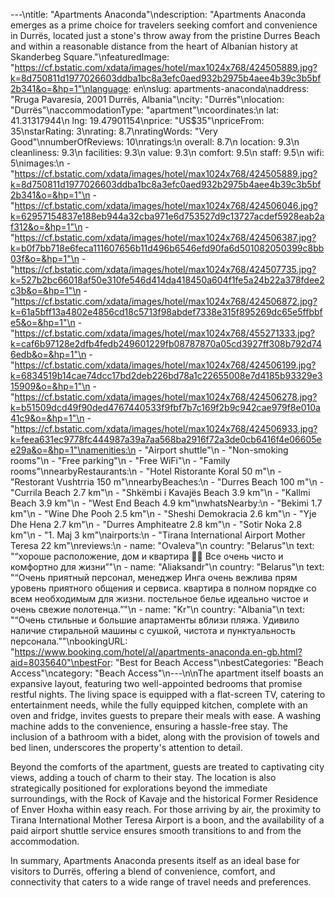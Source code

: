 ---\ntitle: "Apartments Anaconda"\ndescription: "Apartments Anaconda emerges as a prime choice for travelers seeking comfort and convenience in Durrës, located just a stone's throw away from the pristine Durres Beach and within a reasonable distance from the heart of Albanian history at Skanderbeg Square."\nfeaturedImage: "https://cf.bstatic.com/xdata/images/hotel/max1024x768/424505889.jpg?k=8d750811d1977026603ddba1bc8a3efc0aed932b2975b4aee4b39c3b5bf2b341&o=&hp=1"\nlanguage: en\nslug: apartments-anaconda\naddress: "Rruga Pavaresia, 2001 Durrës, Albania"\ncity: "Durrës"\nlocation: "Durrës"\naccommodationType: "apartment"\ncoordinates:\n  lat: 41.31317944\n  lng: 19.47901154\nprice: "US$35"\npriceFrom: 35\nstarRating: 3\nrating: 8.7\nratingWords: "Very Good"\nnumberOfReviews: 10\nratings:\n  overall: 8.7\n  location: 9.3\n  cleanliness: 9.3\n  facilities: 9.3\n  value: 9.3\n  comfort: 9.5\n  staff: 9.5\n  wifi: 5\nimages:\n  - "https://cf.bstatic.com/xdata/images/hotel/max1024x768/424505889.jpg?k=8d750811d1977026603ddba1bc8a3efc0aed932b2975b4aee4b39c3b5bf2b341&o=&hp=1"\n  - "https://cf.bstatic.com/xdata/images/hotel/max1024x768/424506046.jpg?k=62957154837e188eb944a32cba971e6d753527d9c13727acdef5928eab2af312&o=&hp=1"\n  - "https://cf.bstatic.com/xdata/images/hotel/max1024x768/424506387.jpg?k=b0f7bb718e6feca111607656b11d496b6546efd90fa6d501082050399c8bb03f&o=&hp=1"\n  - "https://cf.bstatic.com/xdata/images/hotel/max1024x768/424507735.jpg?k=527b2bc66018af50e310fe546d414da418450a604f1fe5a24b22a378fdee2c3b&o=&hp=1"\n  - "https://cf.bstatic.com/xdata/images/hotel/max1024x768/424506872.jpg?k=61a5bff13a4802e4856cd18c5713f98abdef7338e315f895269dc65e5ffbbfe5&o=&hp=1"\n  - "https://cf.bstatic.com/xdata/images/hotel/max1024x768/455271333.jpg?k=caf6b97128e2dfb4fedb249601229fb08787870a05cd3927ff308b792d746edb&o=&hp=1"\n  - "https://cf.bstatic.com/xdata/images/hotel/max1024x768/424506199.jpg?k=6834519b14cae74dcc17bd2deb226bd78a1c22655008e7d4185b93329e315909&o=&hp=1"\n  - "https://cf.bstatic.com/xdata/images/hotel/max1024x768/424506278.jpg?k=b51509dcd49f90ded4767440533f9fbf7b7c169f2b9c942cae979f8e010a41c9&o=&hp=1"\n  - "https://cf.bstatic.com/xdata/images/hotel/max1024x768/424506933.jpg?k=feea631ec9778fc444987a39a7aa568ba2916f72a3de0cb6416f4e06605ee29a&o=&hp=1"\namenities:\n  - "Airport shuttle"\n  - "Non-smoking rooms"\n  - "Free parking"\n  - "Free WiFi"\n  - "Family rooms"\nnearbyRestaurants:\n  - "Hotel Ristorante Koral 50 m"\n  - "Restorant Vushtrria 150 m"\nnearbyBeaches:\n  - "Durres Beach 100 m"\n  - "Currila Beach 2.7 km"\n  - "Shkëmbi i Kavajës Beach 3.9 km"\n  - "Kallmi Beach 3.9 km"\n  - "West End Beach 4.9 km"\nwhatsNearby:\n  - "Bekimi 1.7 km"\n  - "Wine Dhe Pooh 2.5 km"\n  - "Sheshi Demokracia 2.6 km"\n  - "Yje Dhe Hena 2.7 km"\n  - "Durres Amphiteatre 2.8 km"\n  - "Sotir Noka 2.8 km"\n  - "1. Maj 3 km"\nairports:\n  - "Tirana International Airport Mother Teresa 22 km"\nreviews:\n  - name: "Ovaleva"\n    country: "Belarus"\n    text: "“хороше расположение, дом и квартира 👍🏻 Все очень чисто и комфортно для жизни”"\n  - name: "Aliaksandr"\n    country: "Belarus"\n    text: "“Очень приятный персонал, менеджер Инга очень вежлива прям уровень приятного общения и сервиса. квартира в полном порядке со всем необходимым для жизни. постельное белье идеально чистое и очень свежие полотенца.”"\n  - name: "Kr"\n    country: "Albania"\n    text: "“Очень стильные и большие апартаменты вблизи пляжа.
Удивило наличие стиральной машины с сушкой, чистота и пунктуальность персонала.”"\nbookingURL: "https://www.booking.com/hotel/al/apartments-anaconda.en-gb.html?aid=8035640"\nbestFor: "Best for Beach Access"\nbestCategories: "Beach Access"\ncategory: "Beach Access"\n---\n\nThe apartment itself boasts an expansive layout, featuring two well-appointed bedrooms that promise restful nights. The living space is equipped with a flat-screen TV, catering to entertainment needs, while the fully equipped kitchen, complete with an oven and fridge, invites guests to prepare their meals with ease. A washing machine adds to the convenience, ensuring a hassle-free stay. The inclusion of a bathroom with a bidet, along with the provision of towels and bed linen, underscores the property's attention to detail.

Beyond the comforts of the apartment, guests are treated to captivating city views, adding a touch of charm to their stay. The location is also strategically positioned for explorations beyond the immediate surroundings, with the Rock of Kavaje and the historical Former Residence of Enver Hoxha within easy reach. For those arriving by air, the proximity to Tirana International Mother Teresa Airport is a boon, and the availability of a paid airport shuttle service ensures smooth transitions to and from the accommodation.

In summary, Apartments Anaconda presents itself as an ideal base for visitors to Durrës, offering a blend of convenience, comfort, and connectivity that caters to a wide range of travel needs and preferences.
